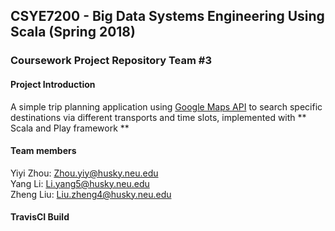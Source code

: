 ## CSYE7200 - Big Data Systems Engineering Using Scala (Spring 2018)
### Coursework Project Repository Team #3

#### Project Introduction
A simple trip planning application using [Google Maps API](https://developers.google.com/maps/) to search specific destinations via different transports and time slots, implemented with ** Scala and Play framework **

#### Team members  
Yiyi Zhou: <Zhou.yiy@husky.neu.edu>  
Yang Li: <Li.yang5@husky.neu.edu>  
Zheng Liu: <Liu.zheng4@husky.neu.edu>  

#### TravisCI Build
